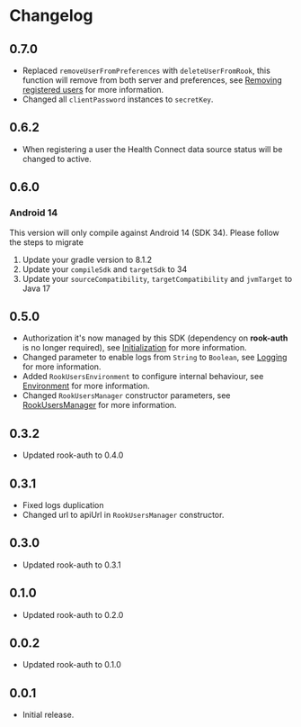 # Changelog

## 0.7.0

* Replaced `removeUserFromPreferences` with `deleteUserFromRook`, this function will remove from both server and
  preferences, see [Removing registered users](README.md#removing-registered-users) for more information.
* Changed all `clientPassword` instances to `secretKey`.

## 0.6.2

* When registering a user the Health Connect data source status will be changed to active.

## 0.6.0

### Android 14

This version will only compile against Android 14 (SDK 34). Please follow the steps to migrate

1. Update your gradle version to 8.1.2
2. Update your `compileSdk` and `targetSdk` to 34
3. Update your `sourceCompatibility`, `targetCompatibility` and `jvmTarget` to Java 17

## 0.5.0

* Authorization it's now managed by this SDK (dependency on **rook-auth** is no longer required),
  see [Initialization](README.md#initialization) for more information.
* Changed parameter to enable logs from `String` to `Boolean`, see [Logging](README.md#logging) for more information.
* Added `RookUsersEnvironment` to configure internal behaviour, see [Environment](README.md#environment) for
  more information.
* Changed `RookUsersManager` constructor parameters, see [RookUsersManager](README.md#rookusersmanager) for more
  information.

## 0.3.2

* Updated rook-auth to 0.4.0

## 0.3.1

* Fixed logs duplication
* Changed url to apiUrl in `RookUsersManager` constructor.

## 0.3.0

* Updated rook-auth to 0.3.1

## 0.1.0

* Updated rook-auth to 0.2.0

## 0.0.2

* Updated rook-auth to 0.1.0

## 0.0.1

* Initial release.
